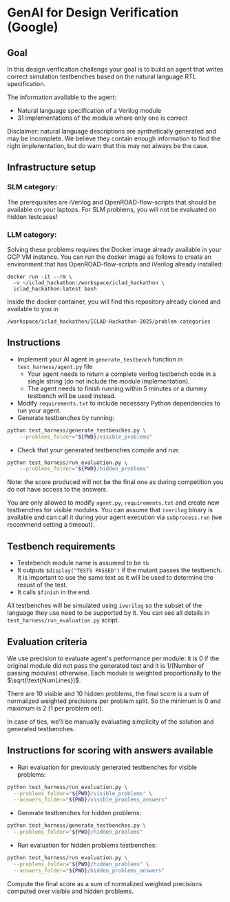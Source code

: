 # GenAI for Design Verification (Google)

## Goal

In this design verification challenge your goal is to build an agent that writes correct simulation testbenches based on the natural language RTL specification.

The information available to the agent:
- Natural language specification of a Verilog module
- 31 implementations of the module where only one is correct

Disclaimer: natural language descriptions are synthetically generated and may be incomplete. We believe they contain enough information to find the right implenentation, but do warn that this may not always be the case.

## Infrastructure setup

### SLM category: 
The prerequisites are iVerilog and OpenROAD-flow-scripts that should be available on your laptops. For SLM problems, you will not be evaluated on hidden testcases!

### LLM category:
Solving these problems requires the Docker image already available in your GCP VM instance. You can run the docker image as follows to create an environment that has OpenROAD-flow-scripts and iVerilog already installed:

```
docker run -it --rm \
  -v ~/iclad_hackathon:/workspace/iclad_hackathon \
  iclad_hackathon:latest bash
```

Inside the docker container, you will find this repository already cloned and available to you in 

```
/workspace/iclad_hackathon/ICLAD-Hackathon-2025/problem-categories
```


## Instructions

* Implement your AI agent in `generate_testbench` function in `test_harness/agent.py` file
    * Your agent needs to return a complete verilog testbench code in a single string (do not include the module implementation).
    * The agent needs to finish running within 5 minutes or a dummy testbench will be used instead.
* Modify `requirements.txt` to include necessary Python dependencies to run your agent.
* Generate testbenches by running:
```bash
python test_harness/generate_testbenches.py \
    --problems_folder="${PWD}/visible_problems"
```
* Check that your generated testbenches compile and run:
```bash
python test_harness/run_evaluation.py \
    --problems_folder="${PWD}/hidden_problems"
```
Note: the score produced will not be the final one as during competition you do not have access to the answers.

You are only allowed to modify `agent.py`, `requirements.txt` and create new testbenches for visible modules. You can assume that `iverilog` binary is available and can call it during your agent execution via `subprocess.run` (we recommend setting a timeout).

## Testbench requirements

- Testebench module name is assumed to be `tb`
- It outputs `$display("TESTS PASSED")` if the mutant passes the testbench. It is important to use the same text as it will be used to determine the resust of the test.
- It calls `$finish` in the end.

All testbenches will be simulated using `iverilog` so the subset of the language they use need to be supported by it. You can see all details in `test_harness/run_evaluation.py` script.

## Evaluation criteria

We use precision to evaluate agent's performance per module: it is 0 if the original module did not pass the generated test and it is 1/(Number of passing modules) otherwise. Each module is weighted proportionally to the $\sqrt(\text{NumLines})$.

There are 10 visible and 10 hidden problems, the final score is a sum of normalized weighted precisions per problem split. So the minimum is 0 and maximum is 2 (1 per problem set).

In case of ties, we'll be manually evaluating simplicity of the solution and generated testbenches.

## Instructions for scoring with answers available

* Run evaluation for previously generated testbenches for visible problems:
```bash
python test_harness/run_evaluation.py \
  --problems_folder="${PWD}/visible_problems" \
  --answers_folder="${PWD}/visible_problems_answers"
```
* Generate testbenches for hidden problems:
```bash
python test_harness/generate_testbenches.py \
  --problems_folder="${PWD}/hidden_problems"
```
* Run evaluation for hidden problems testbenches:
```bash
python test_harness/run_evaluation.py \
  --problems_folder="${PWD}/hidden_problems" \
  --answers_folder="${PWD}/hidden_problems_answers"
```

Compute the final score as a sum of normalized weighted precisions computed over visible and hidden problems.
